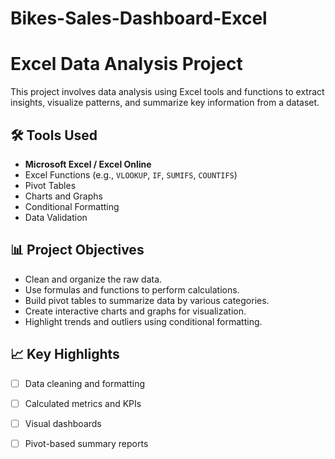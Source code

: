 # Bikes-Sales-Dashboard-Excel

# Excel Data Analysis Project

This project involves data analysis using Excel tools and functions to extract insights, visualize patterns, and summarize key information from a dataset.

## 🛠️ Tools Used

- **Microsoft Excel / Excel Online**
- Excel Functions (e.g., `VLOOKUP`, `IF`, `SUMIFS`, `COUNTIFS`)
- Pivot Tables
- Charts and Graphs
- Conditional Formatting
- Data Validation

## 📊 Project Objectives

- Clean and organize the raw data.
- Use formulas and functions to perform calculations.
- Build pivot tables to summarize data by various categories.
- Create interactive charts and graphs for visualization.
- Highlight trends and outliers using conditional formatting.

## 📈 Key Highlights

- [ ] Data cleaning and formatting
- [ ] Calculated metrics and KPIs
- [ ] Visual dashboards
- [ ] Pivot-based summary reports

